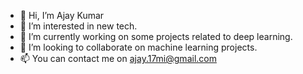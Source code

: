 - 👋 Hi, I’m Ajay Kumar
- 👀 I’m interested in new tech.
- 🌱 I’m currently working on some projects related to deep learning.
- 💞️ I’m looking to collaborate on machine learning projects.
- 📫 You can contact me on ajay.17mi@gmail.com

<!---
ajaykr1911/ajaykr1911 is a ✨ special ✨ repository because its `README.md` (this file) appears on your GitHub profile.
You can click the Preview link to take a look at your changes.
--->

